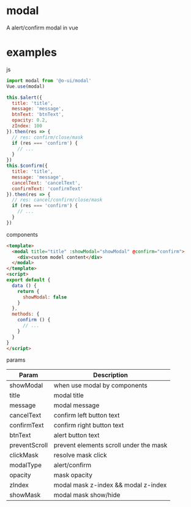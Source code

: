 # modal
A alert/confirm modal in vue

# examples

js
```javascript
import modal from '@o-ui/modal'
Vue.use(modal)

this.$alert({
  title: 'title',
  message: 'message',
  btnText: 'btnText',
  opacity: 0.2,
  zIndex: 100
}).then(res => {
  // res: confirm/close/mask
  if (res === 'confirm') {
    // ...
  }
})
this.$confirm({
  title: 'title',
  message: 'message',
  cancelText: 'cancelText',
  confirmText: 'confirmText'
}).then(res => {
  // res: cancel/confirm/close/mask
  if (res === 'confirm') {
    // ...
  }
})
```

components
```html
<template>
  <modal title="title" :showModal="showModal" @confirm="confirm">
    <div>custom model content</div>
  </modal>
</template>
<script>
export default {
  data () {
    return {
      showModal: false
    }
  },
  methods: {
    confirm () {
      // ...
    }
  }
}
</script>
```

params

| Param | Description |
| ----- | ----------- |
| showModal | when use modal by components |
| title | modal title |
| message | modal message |
| cancelText | confirm left button text |
| confirmText | confirm right button text |
| btnText | alert button text |
| preventScroll | prevent elements scroll under the mask |
| clickMask | resolve mask click  |
| modalType | alert/confirm |
| opacity | mask opacity |
| zIndex | modal mask z-index && modal z-index |
| showMask | modal mask show/hide |
